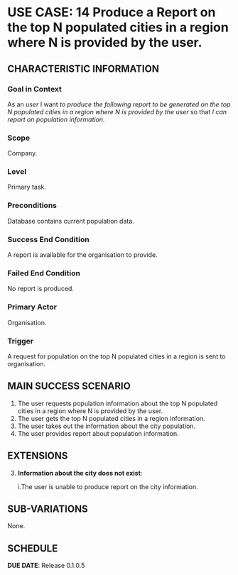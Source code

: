 # USE CASE: 14 Produce a Report on the top N populated cities in a region where N is provided by the user.


## CHARACTERISTIC INFORMATION

### Goal in Context

As an *user* I want *to produce the following report to be generated
on the top N populated cities in a region where N is provided by the user* so that *I can report on population information*.

### Scope

Company.

### Level

Primary task.

### Preconditions

Database contains current population data.

### Success End Condition

A report is available for the organisation to provide.

### Failed End Condition

No report is produced.

### Primary Actor

Organisation.

### Trigger

A request for population on the top N populated cities in a region is sent to organisation.

## MAIN SUCCESS SCENARIO

1. The user requests population information about the top N populated cities in a region where N is provided by the user.
2. The user gets the top N populated cities in a region information.
3. The user takes out the information about the city population.
4. The user provides report about population information.

## EXTENSIONS

3. **Information about the city does not exist**:

   i.The user is unable to produce report on the city information.

## SUB-VARIATIONS

None.

## SCHEDULE

**DUE DATE**: Release 0.1.0.5
